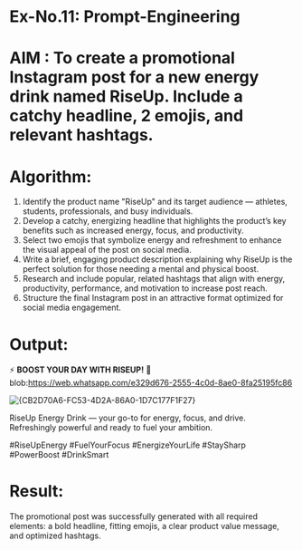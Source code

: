 # Ex-No.11: Prompt-Engineering  
# AIM : To create a promotional Instagram post for a new energy drink named **RiseUp**. Include a catchy headline, 2 emojis, and relevant hashtags.  

# Algorithm:  
1. Identify the product name "RiseUp" and its target audience — athletes, students, professionals, and busy individuals.  
2. Develop a catchy, energizing headline that highlights the product’s key benefits such as increased energy, focus, and productivity.  
3. Select two emojis that symbolize energy and refreshment to enhance the visual appeal of the post on social media.  
4. Write a brief, engaging product description explaining why RiseUp is the perfect solution for those needing a mental and physical boost.  
5. Research and include popular, related hashtags that align with energy, productivity, performance, and motivation to increase post reach.  
6. Structure the final Instagram post in an attractive format optimized for social media engagement.

# Output:  
⚡ **BOOST YOUR DAY WITH RISEUP!** 🧊  
blob:https://web.whatsapp.com/e329d676-2555-4c0d-8ae0-8fa25195fc86

![{CB2D70A6-FC53-4D2A-86A0-1D7C177F1F27}](https://github.com/user-attachments/assets/c05f7514-5650-43b2-8fed-bdbda2d26c58)

RiseUp Energy Drink — your go-to for energy, focus, and drive.  
Refreshingly powerful and ready to fuel your ambition.  

#RiseUpEnergy #FuelYourFocus #EnergizeYourLife #StaySharp #PowerBoost #DrinkSmart

# Result:  
The promotional post was successfully generated with all required elements: a bold headline, fitting emojis, a clear product value message, and optimized hashtags.


